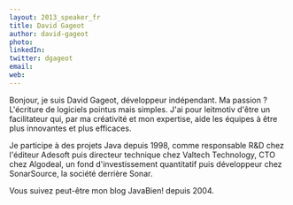```yaml
---
layout: 2013_speaker_fr
title: David Gageot
author: david-gageot
photo: 
linkedIn: 
twitter: dgageot
email: 
web:
---
```


Bonjour, je suis David Gageot, développeur indépendant. Ma passion ? L'écriture de logiciels pointus mais simples. J'ai pour leitmotiv d'être un facilitateur qui, par ma créativité et mon expertise, aide les équipes à être plus innovantes et plus efficaces.

Je participe à des projets Java depuis 1998, comme responsable R&D chez l'éditeur Adesoft puis directeur technique chez Valtech Technology, CTO chez Algodeal, un fond d'investissement quantitatif puis développeur chez SonarSource, la société derrière Sonar.

Vous suivez peut-être mon blog JavaBien! depuis 2004.